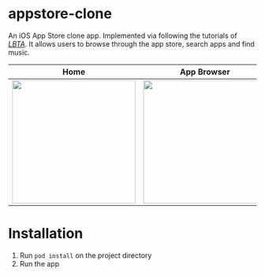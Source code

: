 # appstore-clone

An iOS App Store clone app. Implemented via following the tutorials of *[LBTA](https://www.letsbuildthatapp.com/)*. It allows users to browse through the app store, search apps and find music.

| Home        | App Browser | Detail      | Search      | Music       |
|-------------|-------------|-------------|-------------|-------------|
| <img src="https://github.com/medihakarakus/appstore-clone/assets/134655943/fe665bcf-2f0f-4fc4-8a62-1655c8ce40da" width=250/> | <img src="https://github.com/medihakarakus/appstore-clone/assets/134655943/dbb811bd-cf46-48b6-83b8-1dcd2fa66c48" width=250/> | <img src="https://github.com/medihakarakus/appstore-clone/assets/134655943/3d6adbc6-e620-4382-9e28-ec5e08b55bc9" width=250/> | <img src="https://github.com/medihakarakus/appstore-clone/assets/134655943/858d8f3b-c3d7-4fc5-8b0e-0a1011635181" width=250/> | <img src="https://github.com/medihakarakus/appstore-clone/assets/134655943/265737bc-ebda-4f5d-a911-2794ee06c86d" width=250/> |


# Installation

1. Run `pod install` on the project directory
2. Run the app





